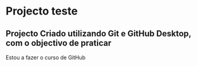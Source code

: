# Projecto teste

## Projecto Criado utilizando Git e GitHub Desktop, com o objectivo de praticar 

Estou a fazer o curso de GitHub